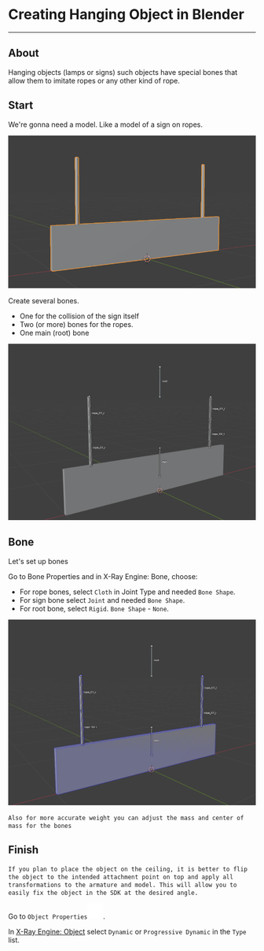 # Creating Hanging Object in Blender

___

## About

Hanging objects (lamps or signs) such objects have special bones that allow them to imitate ropes or any other kind of rope.

## Start

We're gonna need a model. Like a model of a sign on ropes.

![alt text centered](assets/images/creating-hanging-object-in-blender-model-example.png)

Create several bones.

- One for the collision of the sign itself
- Two (or more) bones for the ropes.
- One main (root) bone

![alt text centered](assets/images/creating-hanging-object-in-blender-bones-example.png)

## Bone

Let's set up bones

Go to Bone Properties and in X-Ray Engine: Bone, choose:

- For rope bones, select `Cloth` in Joint Type and needed `Bone Shape`.
- For sign bone select `Joint` and needed `Bone Shape`.
- For root bone, select `Rigid`. `Bone Shape` - `None`.

![alt text centered](assets/images/creating-hanging-object-in-blender-bone-shapes.png)

```admonish tip
Also for more accurate weight you can adjust the mass and center of mass for the bones
```

## Finish

```admonish tip
If you plan to place the object on the ceiling, it is better to flip the object to the intended attachment point on top and apply all transformations to the armature and model. This will allow you to easily fix the object in the SDK at the desired angle.
```

Go to `Object Properties`![Object Properties svg-icon](../../../static/icons/blender/object-data.svg).

In [X-Ray Engine: Object](../../modding-tools/blender/addon-panels/panel-object.md) select `Dynamic` or `Progressive Dynamic` in the `Type` list.
